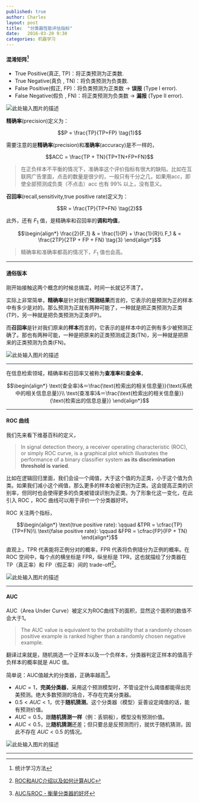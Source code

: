 ```yaml
---
published: true
author: Charles
layout: post
title:  "分类器性能评估指标"
date:   2016-03-20 9:30
categories: 机器学习
---
```


#### 混淆矩阵[^1]
- True Positive(真正, TP)：将正类预测为正类数.
- True Negative(真负 , TN)：将负类预测为负类数.
- False Positive(假正, FP)：将负类预测为正类数 $\rightarrow$ **误报** (Type I error).
- False Negative(假负 , FN)：将正类预测为负类数 $\rightarrow$ **漏报** (Type II error).


![此处输入图片的描述][1]

**精确率**(precision)定义为：

$$P = \frac{TP}{TP+FP} \tag{1}$$

需要注意的是**精确率**(precision)和**准确率**(accuracy)是不一样的，

$$ACC = \frac{TP + TN}{TP+TN+FP+FN}$$

> 在正负样本不平衡的情况下，准确率这个评价指标有很大的缺陷。比如在互联网广告里面，点击的数量是很少的，一般只有千分之几，如果用acc，即使全部预测成负类（不点击）acc 也有 99% 以上，没有意义。

**召回率**(recall,sensitivity,true positive rate)定义为：

$$R = \frac{TP}{TP+FN} \tag{2}$$

此外，还有 $F_1$ 值，是精确率和召回率的**调和均值**，

$$\begin{align*}
\frac{2}{F_1} & = \frac{1}{P} + \frac{1}{R}\\
F_1 & = \frac{2TP}{2TP + FP + FN} \tag{3}
\end{align*}$$

> 精确率和准确率都高的情况下，$F_1$ 值也会高。

----------

#### 通俗版本
刚开始接触这两个概念的时候总搞混，时间一长就记不清了。

实际上非常简单，**精确率**是针对我们**预测结果**而言的，它表示的是预测为正的样本中有多少是对的。那么预测为正就有两种可能了，一种就是把正类预测为正类(TP)，另一种就是把负类预测为正类(FP)。

而**召回率**是针对我们原来的**样本**而言的，它表示的是样本中的正例有多少被预测正确了。那也有两种可能，一种是把原来的正类预测成正类(TN)，另一种就是把原来的正类预测为负类(FN)。

![此处输入图片的描述][2]

----------

在信息检索领域，精确率和召回率又被称为**查准率**和**查全率**，

$$\begin{align*}
\text{查全率}&＝\frac{\text{检索出的相关信息量}}{\text{系统中的相关信息总量}}\\
\text{查准率}&＝\frac{\text{检索出的相关信息量}}{\text{检索出的信息总量}}
\end{align*}$$

----------

#### ROC 曲线

我们先来看下维基百科的定义，

> In signal detection theory, a receiver operating characteristic (ROC), or simply ROC curve, is a graphical plot which illustrates the performance of a binary classifier system **as its discrimination threshold is varied**.

比如在逻辑回归里面，我们会设一个阈值，大于这个值的为正类，小于这个值为负类。如果我们减小这个阀值，那么更多的样本会被识别为正类。这会提高正类的识别率，但同时也会使得更多的负类被错误识别为正类。为了形象化这一变化，在此引入 ROC ，ROC 曲线可以用于评价一个分类器好坏。

ROC 关注两个指标，

$$\begin{align*}
\text{true positive rate}: \qquad &TPR = \cfrac{TP}{TP+FN}\\      
\text{false positive rate}: \qquad &FPR = \cfrac{FP}{FP + TN}
\end{align*}$$

直观上，TPR 代表能将正例分对的概率，FPR 代表将负例错分为正例的概率。在 ROC 空间中，每个点的横坐标是 FPR，纵坐标是 TPR，这也就描绘了分类器在 TP（真正率）和 FP（假正率）间的 trade-off[^3]。

![此处输入图片的描述][3]

----------

#### AUC
AUC（Area Under Curve）被定义为ROC曲线下的面积，显然这个面积的数值不会大于1。

> The AUC value is equivalent to the probability that a randomly chosen positive example is ranked higher than a randomly chosen negative example.      

翻译过来就是，随机挑选一个正样本以及一个负样本，分类器判定正样本的值高于负样本的概率就是 AUC 值。

简单说：AUC值越大的分类器，正确率越高[^2]。

- $AUC = 1$，**完美分类器**，采用这个预测模型时，不管设定什么阈值都能得出完美预测。绝大多数预测的场合，不存在完美分类器。
- $0.5 < AUC < 1$，优于**随机猜测**。这个分类器（模型）妥善设定阈值的话，能有预测价值。
- $AUC = 0.5$，跟**随机猜测一样**（例：丢铜板），模型没有预测价值。
- $AUC < 0.5$，比**随机猜测**还差；但只要总是反预测而行，就优于随机猜测，因此不存在 $AUC < 0.5$ 的情况。

![此处输入图片的描述][4]

[1]: http://7xjbdi.com1.z0.glb.clouddn.com/confusion_matrix%20(1).png
[2]: http://7xjbdi.com1.z0.glb.clouddn.com/Precision_Recall.png?imageView2/2/w/400
[3]: http://7xjbdi.com1.z0.glb.clouddn.com/ROC.png
[4]: http://7xjbdi.com1.z0.glb.clouddn.com/f03add592a75ef5b5e7346a5209b0cb8.png

----------

[^1]: 统计学习方法
[^2]: [AUC与ROC - 衡量分类器的好坏](http://beader.me/2013/12/15/auc-roc/)
[^3]: [ROC和AUC介绍以及如何计算AUC](http://alexkong.net/2013/06/introduction-to-auc-and-roc/)